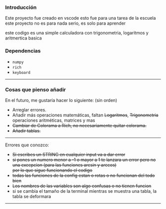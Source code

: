  ### Introducción

Este proyecto fue creado en vscode esto fue para una tarea de la escuela
este proyecto no es para nada serio,  es solo para aprender 

este codigo es una simple calculadora con trigonometria, logaritmos y aritmertica basica

### Dependencias

* ```numpy```
* ```rich```  
* ```keyboard```  

* * *

### Cosas que pienso añadir

En el futuro, me gustaría hacer lo siguiente: (sin orden)

* Arreglar errores.
* Añadir más operaciones matemáticas, faltan ~~Logaritmos~~, ~~Trigonometria~~
  operaciones aritméticas, matrices y mas
* ~~Cambiar de Colorama a Rich, no necesariamente quitar colorama.~~
* ~~Añadir tablas.~~


* * *

Errores que conozco:

* ~~Si escribes un STRING en cualquier input va a dar error~~  
* ~~si pones un numero menor a -1 o mayor a 1 te lanzara un error pero no una excepcion (para las funciones arcsin y arccos)  
  por lo que sigue funcionando el codigo~~  
* ~~todas las funciones de la config estan o rotas o no funcionan del todo bien~~  
* ~~Los nombres de las variables son algo confusas o no tienen funcion~~  
* si se cambia el tamaño de la terminal mientras se muestra una tabla, la tabla se deformara

* * *
